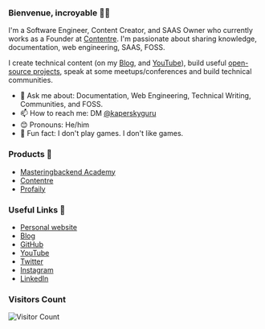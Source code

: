 
<!--
**Kaperskyguru/kaperskyguru** is a ✨ _special_ ✨ repository because its `README.md` (this file) appears on your GitHub profile.

Here are some ideas to get you started:

- 🔭 I’m currently working on ...
- 🌱 I’m currently learning ...
- 👯 I’m looking to collaborate on ...
- 🤔 I’m looking for help with ...
- 💬 Ask me about ...
- 📫 How to reach me: ...
- 😄 Pronouns: ...
- ⚡ Fun fact: ...
-->

### Bienvenue, incroyable 👋🏾

I'm a Software Engineer, Content Creator, and SAAS Owner who currently works as a Founder at [Contentre](https://contentre.io?source=github). I'm passionate about sharing knowledge, documentation, web engineering, SAAS, FOSS.

I create technical content (on my [Blog](https://masteringbackend.com/?source=github), and [YouTube](https://www.youtube.com/channel/UCECTWjjj21fa2bNQ07PKE3A)), build useful [open-source projects](https://github.com/kaperskyguru), speak at some meetups/conferences and build technical communities.

- 💬 Ask me about: Documentation, Web Engineering, Technical Writing, Communities, and FOSS.
- 📫 How to reach me: DM [@kaperskyguru](https://twitter.com/kaperskyguru)
- 😊 Pronouns: He/him
- 💙 Fun fact: I don't play games. I don't like games.

### Products 🌻

- [Masteringbackend Academy](https://academy.masteringbackend.com?source=github)
- [Contentre](https://contentre.io?source=github)
- [Profaily](https://profaily.com?source=github)

### Useful Links 🌻

- [Personal website](https://masteringbackend.com?source=github)
- [Blog](https://masteringbackend.com?source=github)
- [GitHub](https://github.com/kaperskyguru)
- [YouTube](https://www.youtube.com/channel/UCECTWjjj21fa2bNQ07PKE3A)
- [Twitter](https://twitter.com/kaperskyguru)
- [Instagram](https://www.instagram.com/kaperskyguru/)
- [LinkedIn](https://linkedin.com/in/solomoneseme)

### Visitors Count

![Visitor Count](https://profile-counter.glitch.me/{Kaperskyguru}/count.svg)

